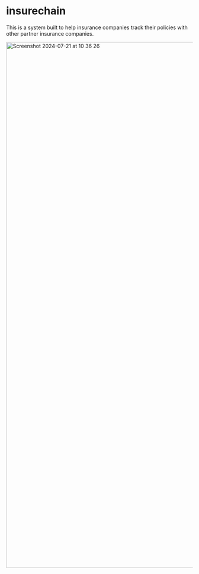 # insurechain

This is a system built to help insurance companies track their policies with other partner insurance companies.

<img width="1416" alt="Screenshot 2024-07-21 at 10 36 26" src="https://github.com/user-attachments/assets/322f42a1-27b7-47e9-a501-d7e67c80c2e6">
